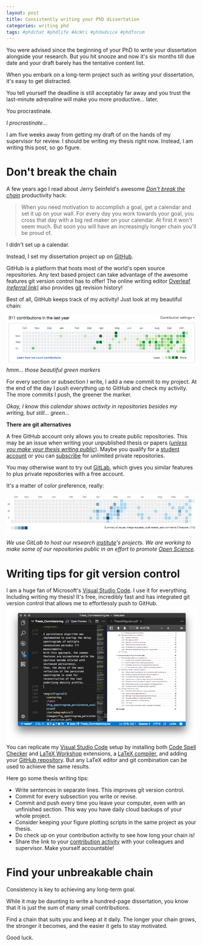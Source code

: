 ```yaml
---
layout: post
title: Consistently writing your PhD dissertation
categories: writing phd
tags: #phdchat #phdlife #AcWri #phdadvice #phdforum
---
```


You were advised since the beginning of your PhD to write your dissertation alongside your research.
But you hit snooze and now it's six months till due date and your draft barely has the tentative content list.

When you embark on a long-term project such as  writing your dissertation, it's easy to get distracted.

You tell yourself the deadline is still acceptably far away and you trust the last-minute adrenaline will make you more productive... later.

You procrastinate.

 
*I procrastinate...* 

I am five weeks away from getting my draft of on the hands of my supervisor for review. 
I should be writing my thesis right now.
Instead, I am writing this post, so go figure.


# Don't break the chain

A few years ago I read about Jerry Seinfeld's awesome [*Don't break the chain*](https://lifehacker.com/281626/jerry-seinfelds-productivity-secret) productivity hack:
> When you need motivation to accomplish a goal,  get a calendar and set it up on your wall.
For every day you work towards your goal, you cross that day with a big red maker on your calendar.
> At first it won't seem much. But soon you will have an increasingly longer chain you'll be proud of.






I didn't set up a calendar.

Instead, I set my dissertation project up on [GitHub](https://github.com/).

GitHub is a platform that hosts most of the world's open source repositories.
Any text based project can take advantage of the awesome features git version control has to offer!
The online writing editor [Overleaf *(referral link)*](https://www.overleaf.com/signup?ref=28bea65b2da7) also provides [git](https://www.overleaf.com/help/233-how-do-i-connect-an-overleaf-project-with-a-repo-on-github-gitlab-or-bitbucket) revision history!


Best of all, GitHub keeps track of my activity!
Just look at my beautiful chain:

![GitHub contribution activity](/images/github-contribution-activity-20171015.png)
*hmm... those beautiful green markers*



For every section or subsection I write, I add a new commit to my project.
At the end of the day I push everything up to GitHub and check my activity.
The more commits I push, the greener the marker.

*Okay, I know this calendar shows activity in repositories besides my writing, but still... green...*



**There are git alternatives**

A free GitHub account only allows you to create public repositories.
This may be an issue when writing your unpublished thesis or papers ([*unless you make your thesis writing public*](#future-blog-post-perhaps?-would-you-do-it?-email-me)).
Maybe you qualify for a [student account](https://education.github.com/) or you can [subscribe](https://github.com/pricing) for unlimited private repositories.

You may otherwise want to try out [GitLab](https://gitlab.com/), which gives you similar features to plus private repositories with a free account.

It's a matter of color preference, really:

![Gitlab contribution activity](/images/gitlab-contribution-activity-20171015.png)


*We use GitLab to host our research [institute](https://www.ipfn.tecnico.ulisboa.pt/)'s projects. 
We are working to make some of our repositories public in an effort to promote [Open Science](https://science.mozilla.org/).*


# Writing tips for git version control


I am a huge fan of Microsoft's [Visual Studio Code](https://code.visualstudio.com/).
I use it for everything.
Including writing my thesis!
It's free, incredibly fast and has integrated git version control that allows me to  effortlessly push to GitHub.
![VisualStudio Code for LaTeX](/images/vscode-latex-environment.png)
You can replicate my [Visual Studio Code](https://code.visualstudio.com/) setup by installing both [Code Spell Checker](https://marketplace.visualstudio.com/items?itemName=streetsidesoftware.code-spell-checker) and [LaTeX Workshop](https://marketplace.visualstudio.com/items?itemName=James-Yu.latex-workshop) extensions, a [LaTeX compiler](http://www.tug.org/mactex/), and adding your [GitHub repository](https://help.github.com/articles/adding-an-existing-project-to-github-using-the-command-line/).
But any LaTeX editor and git combination can be used to achieve the same results.

Here go some thesis writing tips:
- Write sentences in separate lines. This improves git version control.
- Commit for every subsection you write or revise.
- Commit and push every time you leave your computer, even with an unfinished section. This way you have daily cloud backups of your whole project.
- Consider keeping your figure plotting scripts in the same project as your thesis.
- Do check up on your contribution activity to see how long your chain is!
- Share the link to your [contribution activity](https://github.com/daguiam/) with your colleagues and supervisor. Make yourself accountable!

# Find your unbreakable chain 

Consistency is key to achieving any long-term goal.

While it may be daunting to write a hundred-page dissertation, you know that it is just the sum of many small contributions.

Find a chain that suits you and keep at it daily.
The longer your chain grows, the stronger it becomes, and the easier it gets to stay motivated.

Good luck.

